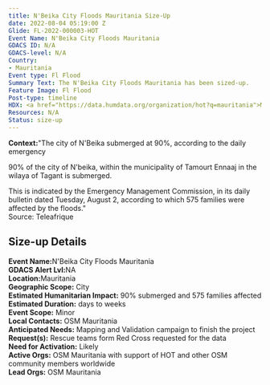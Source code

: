 ```yaml
---
title: N'Beika City Floods Mauritania Size-Up
date: 2022-08-04 05:19:00 Z
Glide: FL-2022-000003-HOT
Event Name: N'Beika City Floods Mauritania
GDACS ID: N/A
GDACS-level: N/A
Country:
- Mauritania
Event type: Fl Flood
Summary Text: The N'Beika City Floods Mauritania has been sized-up.
Feature Image: Fl Flood
Post-type: timeline
HDX: <a href="https://data.humdata.org/organization/hot?q=mauritania">Mauritania</a>
Resources: N/A
Status: size-up
---
```


<strong>Context:</strong>"The city of N'Beika submerged at 90%, according to the daily emergency

90% of the city of N'beika, within the municipality of Tamourt Ennaaj in the wilaya of Tagant is submerged.

This is indicated by the Emergency Management Commission, in its daily bulletin dated Tuesday, August 2, according to which 575 families were affected by the floods."<be>  
Source: Teleafrique

<h2>Size-up Details</h2>

<strong>Event Name:</strong>N'Beika City Floods Mauritania<br>
<strong>GDACS Alert Lvl:</strong>NA<br>
<strong>Location:</strong>Mauritania<br>
<strong>Geographic Scope:</strong> City<br>
<strong>Estimated Humanitarian Impact:</strong> 90% submerged and 575 families affected<br>
<strong>Estimated Duration:</strong> days to weeks<br>
<strong>Event Scope:</strong> Minor<br>
<strong>Local Contacts:</strong> OSM Mauritania<br>
<strong>Anticipated Needs:</strong> Mapping and Validation campaign to finish the project<br>
<strong>Request(s):</strong> Rescue teams form Red Cross requested for the data<br>
<strong>Need for Activation:</strong> Likely <br>
<strong>Active Orgs:</strong> OSM Mauritania with support of HOT and other OSM community members worldwide<br>
<strong>Lead Orgs:</strong> OSM Mauritania<br>
